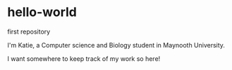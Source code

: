# hello-world
first repository 

I'm Katie, a Computer science and Biology student in Maynooth University.

I want somewhere to keep track of my work so here!
